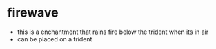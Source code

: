 # firewave
- this is a enchantment that rains fire below the trident when its in air
- can be placed on a trident